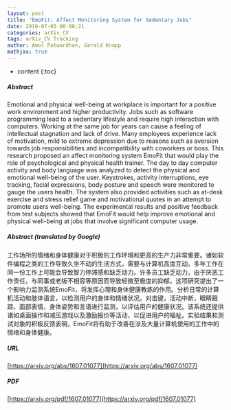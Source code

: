```yaml
---
layout: post
title: "EmoFit: Affect Monitoring System for Sedentary Jobs"
date: 2016-07-05 00:08:21
categories: arXiv_CV
tags: arXiv_CV Tracking
author: Amol Patwardhan, Gerald Knapp
mathjax: true
---
```


* content
{:toc}

##### Abstract
Emotional and physical well-being at workplace is important for a positive work environment and higher productivity. Jobs such as software programming lead to a sedentary lifestyle and require high interaction with computers. Working at the same job for years can cause a feeling of intellectual stagnation and lack of drive. Many employees experience lack of motivation, mild to extreme depression due to reasons such as aversion towards job responsibilities and incompatibility with coworkers or boss. This research proposed an affect monitoring system EmoFit that would play the role of psychological and physical health trainer. The day to day computer activity and body language was analyzed to detect the physical and emotional well-being of the user. Keystrokes, activity interruptions, eye tracking, facial expressions, body posture and speech were monitored to gauge the users health. The system also provided activities such as at-desk exercise and stress relief game and motivational quotes in an attempt to promote users well-being. The experimental results and positive feedback from test subjects showed that EmoFit would help improve emotional and physical well-being at jobs that involve significant computer usage.

##### Abstract (translated by Google)
工作场所的情绪和身体健康对于积极的工作环境和更高的生产力非常重要。诸如软件编程之类的工作导致久坐不动的生活方式，需要与计算机高度互动。多年工作在同一份工作上可能会导致智力停滞感和缺乏动力。许多员工缺乏动力，由于厌恶工作责任，与同事或老板不相容等原因而导致轻微至极度的抑郁。这项研究提出了一个影响力监测系统EmoFit，将发挥心理和身体健康教练的作用。分析日常的计算机活动和肢体语言，以检测用户的身体和情绪状况。对击键，活动中断，眼睛跟踪，面部表情，身体姿势和言语进行监测，以评估用户的健康状况。该系统还提供诸如桌面操作和减压游戏以及激励报价等活动，以促进用户的福祉。实验结果和测试对象的积极反馈表明，EmoFit将有助于改善在涉及大量计算机使用的工作中的情绪和身体健康。

##### URL
[https://arxiv.org/abs/1607.01077](https://arxiv.org/abs/1607.01077)

##### PDF
[https://arxiv.org/pdf/1607.01077](https://arxiv.org/pdf/1607.01077)

